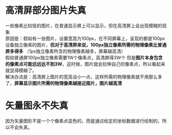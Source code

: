 # 高清屏部分图片失真
一些像素比较低的图片，在普通显示屏上可以显示，但在高清屏上会出现模糊的现象<br>
原因是：假如有一张图片，设置宽高为100px，在不同屏幕上，呈现的都是100px设备独立像素的图片，**但对于高清屏来说，100px独立像素所需的物理像素比普通屏多得多**
（1px独立像素所含的物理像素越多，屏幕越高清）<br>
假如普通屏100px独立像素需要1W个像素点，高清屏得3W个<r>
但是**图片本身包含的像素点可能远远达不到3W**，这时候，图片就会拉伸自己的像素点，所以看起来就显得模糊了。<br>
解决办法是：高清屏上图片的宽高设小一点，这样所需的物理像素就不用那么多了，**屏幕显示图片所需的物理像素越接近图片，图片越高清**

# 矢量图永不失真
因为矢量图形不是一个个像素点显色的，而是通过给定的坐标数据进行绘制的，所以不会失真。
